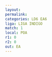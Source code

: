 ```yaml
---
layout: 
permalink: 
categories: LD6 EA6
liga: LIGA INDIGO
match: 1
local: POA
r1: 0
r2: 0
out: EA
---
```

